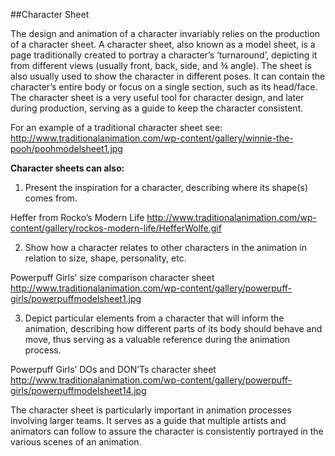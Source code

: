 ##Character Sheet

The design and animation of a character invariably relies on the production of a character sheet. A character sheet, also known as a model sheet, is a page traditionally created to portray a character’s ‘turnaround’, depicting it from different views (usually front, back, side, and ¾ angle). The sheet is also usually used to show the character in different poses. It can contain the character’s entire body or focus on a single section, such as its head/face. The character sheet is a very useful tool for character design, and later during production, serving as a guide to keep the character consistent.

For an example of a traditional character sheet see: 
http://www.traditionalanimation.com/wp-content/gallery/winnie-the-pooh/poohmodelsheet1.jpg

**Character sheets can also:**

1. Present the inspiration for a character, describing where its shape(s) comes from. 

 Heffer from Rocko’s Modern Life
 http://www.traditionalanimation.com/wp-content/gallery/rockos-modern-life/HefferWolfe.gif

2. Show how a character relates to other characters in the animation in relation to size, shape, personality, etc.
	
 Powerpuff Girls’ size comparison character sheet
 http://www.traditionalanimation.com/wp-content/gallery/powerpuff-girls/powerpuffmodelsheet1.jpg

3. Depict particular elements from a character that will inform the animation, describing how different parts of its body should behave and move, thus serving as a valuable reference during the animation process. 

 Powerpuff Girls’ DOs and DON’Ts character sheet
 http://www.traditionalanimation.com/wp-content/gallery/powerpuff-girls/powerpuffmodelsheet14.jpg

The character sheet is particularly important in animation processes involving larger teams. It serves as a guide that multiple artists and animators can follow to assure the character is consistently portrayed in the various scenes of an animation.
